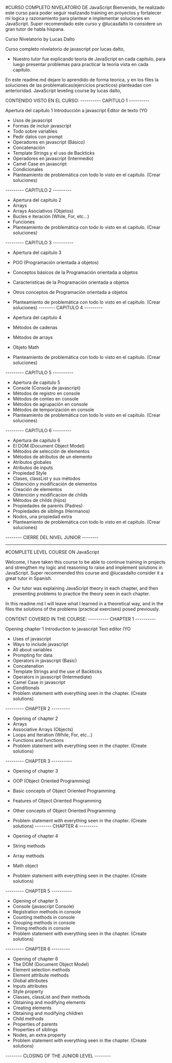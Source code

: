 #CURSO COMPLETO NIVELATORIO DE JavaScript
Bienvenidx, he realizado este curso para poder seguir realizando training en proyectos y fortalecer mi logica y razonamiento para plantear e implementar soluciones en JavaScript.
Super recomendado este curso y @lucasdalto lo considere un gran tutor de habla hispana.

 Curso Nivelatorio by Lucas Dalto
 
 Curso completo nivelatorio de javascript por lucas dalto, 

- Nuestro tutor fue explicando teoria de JavaScript en cada capitulo, para luego presentar problemas para practicar la teoria vista en cada capitulo.

En este readme.md dejare lo aprendido de forma teorica, y en los files la soluciones de las problematicas(ejercicios practicos) planteadas con anterioridad.
JavaScript leveling course by lucas dalto, 

CONTENIDO VISTO EN EL CURSO:
---------- CAPITULO 1 ----------

 Apertura del capitulo 1
Introducción a javascript
 Editor de texto (YO
- Usos de javascript
- Formas de incluir javascript
- Todo sobre variables
- Pedir datos con prompt
- Operadores en javascript (Básico) 
- Concatenación
- Template Strings y el uso de Backticks
- Operadores en javascript (Intermedio)
- Camel Case en javascript
- Condicionales
- Planteamiento de problemática con todo lo visto en el capitulo. (Crear soluciones)

---------  CAPITULO 2  ---------

- Apertura del capitulo 2
- Arrays
- Arrays Asociativos (Objetos)
- Bucles e iteración (While, For, etc...)
- Funciones
- Planteamiento de problemática con todo lo visto en el capitulo. (Crear soluciones)

--------- CAPITULO 3 ----------

- Apertura del capitulo 3
- POO (Programación orientada a objetos)
- Conceptos básicos de la Programación orientada a objetos
- Caracteristicas de la Programación orientada a objetos
- Otros conceptos de Programación orientada a objetos
- Planteamiento de problemática con todo lo visto en el capitulo. (Crear soluciones)
--------  CAPITULO 4  ---------

- Apertura del capitulo 4
- Métodos de cadenas
- Métodos de arrays
- Objeto Math
- Planteamiento de problemática con todo lo visto en el capitulo. (Crear soluciones)

---------  CAPITULO 5 ----------

- Apertura de capitulo 5
- Console (Consola de javascript)
- Métodos de registro en console
- Métodos de conteo en console
- Métodos de agrupación en console
- Métodos de temporización en console
- Planteamiento de problemática con todo lo visto en el capitulo. (Crear soluciones)

---------  CAPITULO 6 ---------

- Apertura de capitulo 6
- El DOM (Document Object Model)
- Métodos de selección de elementos 
- Métodos de atributos de un elemento
- Atributos globales
- Atributos de inputs
- Propiedad Style
- Clases, classList y sus métodos
- Obtención y modificación de elementos
- Creación de elementos
- Obtención y modificacion de childs
- Métodos de childs (hijos)
- Propiedades de parents (Padres)
- Propiedades de siblings (Hermanos)
- Nodos, una propiedad extra
- Planteamiento de problemática con todo lo visto en el capitulo. (Crear soluciones)

-------- CIERRE DEL NIVEL JUNIOR --------

----------------------------------------------------------------------------------------------------------------------------------
#COMPLETE LEVEL COURSE ON JavaScript


Welcome, I have taken this course to be able to continue training in projects and strengthen my logic and reasoning to raise and implement solutions in JavaScript.
Super recommended this course and @lucasdalto consider it a great tutor in Spanish.

- Our tutor was explaining JavaScript theory in each chapter, and then presenting problems to practice the theory seen in each chapter.

In this readme.md I will leave what I learned in a theoretical way, and in the files the solutions of the problems (practical exercises) posed previously.


CONTENT COVERED IN THE COURSE:
---------- CHAPTER 1 ----------

 Opening chapter 1
Introduction to javascript
 Text editor (YO
- Uses of javascript
- Ways to include javascript
- All about variables
- Prompting for data
- Operators in javascript (Basic) 
- Concatenation
- Template Strings and the use of Backticks
- Operators in javascript (Intermediate)
- Camel Case in javascript
- Conditionals
- Problem statement with everything seen in the chapter. (Create solutions)

--------- CHAPTER 2 ---------

- Opening of chapter 2
- Arrays
- Associative Arrays (Objects)
- Loops and Iteration (While, For, etc...)
- Functions and functions
- Problem statement with everything seen in the chapter. (Create solutions)

--------- CHAPTER 3 ----------

- Opening of chapter 3
- OOP (Object Oriented Programming)
- Basic concepts of Object Oriented Programming
- Features of Object Oriented Programming
- Other concepts of Object Oriented Programming
- Problem statement with everything seen in the chapter. (Create solutions)
-------- CHAPTER 4 ---------

- Opening of chapter 4
- String methods
- Array methods
- Math object
- Problem statement with everything seen in the chapter. (Create solutions)

--------- CHAPTER 5 ----------

- Opening of chapter 5
- Console (javascript Console)
- Registration methods in console
- Counting methods in console
- Grouping methods in console
- Timing methods in console
- Problem statement with everything seen in the chapter. (Create solutions)

--------- CHAPTER 6 ---------

- Opening of chapter 6
- The DOM (Document Object Model)
- Element selection methods 
- Element attribute methods
- Global attributes
- Inputs attributes
- Style property
- Classes, classList and their methods
- Obtaining and modifying elements
- Creating elements
- Obtaining and modifying children
- Child methods
- Properties of parents
- Properties of siblings
- Nodes, an extra property
- Problem statement with everything seen in the chapter. (Create solutions)

-------- CLOSING OF THE JUNIOR LEVEL --------


